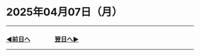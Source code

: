 # 2025年04月07日（月）

---

### [◀️前日へ](https://github.com/yuasys/chatty-journal/blob/main/2025/04/2025-04-06.md)&emsp;&emsp;&emsp;&emsp;[翌日へ▶️](https://github.com/yuasys/chatty-journal/blob/main/2025/04/2025-04-08.md)

---
